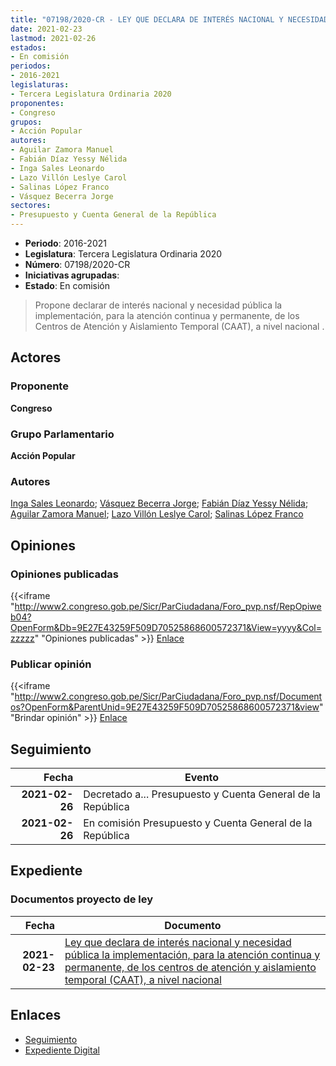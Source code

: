 ```yaml
---
title: "07198/2020-CR - LEY QUE DECLARA DE INTERÉS NACIONAL Y NECESIDAD PÚBLICA LA IMPLEMENTACIÓN, PARA LA ATENCIÓN CONTINUA Y PERMANENTE DE LOS CENTROS DE ATENCIÓN Y AISLAMIENTO TEMPORAL (CAAT), A NIVEL NACIONAL"
date: 2021-02-23
lastmod: 2021-02-26
estados:
- En comisión
periodos:
- 2016-2021
legislaturas:
- Tercera Legislatura Ordinaria 2020
proponentes:
- Congreso
grupos:
- Acción Popular
autores:
- Aguilar Zamora Manuel
- Fabián Díaz Yessy Nélida
- Inga Sales Leonardo
- Lazo Villón Leslye Carol
- Salinas López Franco
- Vásquez Becerra Jorge
sectores:
- Presupuesto y Cuenta General de la República
---
```

- **Periodo**: 2016-2021
- **Legislatura**: Tercera Legislatura Ordinaria 2020
- **Número**: 07198/2020-CR
- **Iniciativas agrupadas**: 
- **Estado**: En comisión

> Propone declarar de interés nacional y necesidad pública la implementación, para la atención continua y permanente, de los Centros de Atención y Aislamiento Temporal (CAAT), a nivel nacional .


## Actores

### Proponente

**Congreso**

### Grupo Parlamentario

**Acción Popular**

### Autores

[Inga Sales Leonardo](mailto:mailto:lingas@congreso.gob.pe); [Vásquez Becerra Jorge](mailto:mailto:jvasquezb@congreso.gob.pe); [Fabián Díaz Yessy Nélida](mailto:mailto:yfabian@congreso.gob.pe); [Aguilar Zamora Manuel](mailto:mailto:maguilarz@congreso.gob.pe); [Lazo Villón Leslye Carol](mailto:mailto:llazo@congreso.gob.pe); [Salinas López Franco](mailto:mailto:fsalinas@congreso.gob.pe)

## Opiniones

### Opiniones publicadas

{{<iframe "http://www2.congreso.gob.pe/Sicr/ParCiudadana/Foro_pvp.nsf/RepOpiweb04?OpenForm&Db=9E27E43259F509D70525868600572371&View=yyyy&Col=zzzzz" "Opiniones publicadas" >}}
[Enlace](http://www2.congreso.gob.pe/Sicr/ParCiudadana/Foro_pvp.nsf/RepOpiweb04?OpenForm&Db=9E27E43259F509D70525868600572371&View=yyyy&Col=zzzzz)

### Publicar opinión

{{<iframe "http://www2.congreso.gob.pe/Sicr/ParCiudadana/Foro_pvp.nsf/Documentos?OpenForm&ParentUnid=9E27E43259F509D70525868600572371&view" "Brindar opinión" >}}
[Enlace](http://www2.congreso.gob.pe/Sicr/ParCiudadana/Foro_pvp.nsf/Documentos?OpenForm&ParentUnid=9E27E43259F509D70525868600572371&view)


## Seguimiento

| Fecha | Evento |
|------:|--------|
| **2021-02-26** | Decretado a... Presupuesto y Cuenta General de la República |
| **2021-02-26** | En comisión Presupuesto y Cuenta General de la República |

## Expediente

### Documentos proyecto de ley

| Fecha | Documento |
|------:|-----------|
| **2021-02-23** | [Ley que declara de interés nacional y necesidad pública la implementación, para la atención continua y permanente, de los centros de atención y aislamiento temporal (CAAT), a nivel nacional](http://www.leyes.congreso.gob.pe/Documentos/2016_2021/Proyectos_de_Ley_y_de_Resoluciones_Legislativas/PL07198-20210223.pdf) |

## Enlaces

- [Seguimiento](http://www2.congreso.gob.pe/Sicr/TraDocEstProc/CLProLey2016.nsf/f7fff46988ca05b1052578e100829cc7/154ae86a9a0206d705258686006e7256?OpenDocument)
- [Expediente Digital](http://www2.congreso.gob.pe/Sicr/TraDocEstProc/Expvirt_2011.nsf/visbusqptramdoc1621/07198?opendocument)

